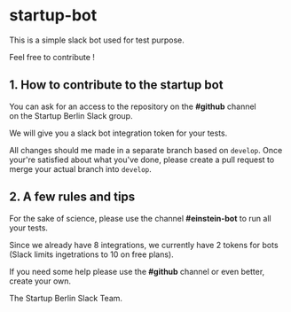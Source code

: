 # startup-bot

This is a simple slack bot used for test purpose.

Feel free to contribute !

## 1. How to contribute to the startup bot  


You can ask for an access to the repository on the **#github** channel  
on the Startup Berlin Slack group.

We will give you a slack bot integration token for your tests.

All changes should me made in a separate branch based on `develop`. Once your're satisfied about what you've done, please create a pull request to merge your actual branch into `develop`.

## 2. A few rules and tips

For the sake of science, please use the channel **#einstein-bot** to run all your tests.

Since we already have 8 integrations, we currently have 2 tokens for bots (Slack limits ingetrations to 10 on free plans).  

If you need some help please use the **#github** channel or even better, create your own.

The Startup Berlin Slack Team.

